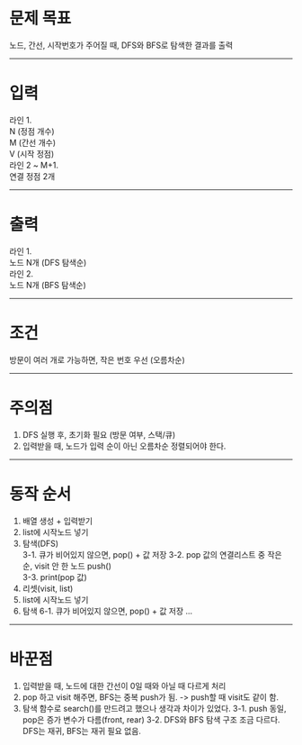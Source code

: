 # 문제 목표
노드, 간선, 시작번호가 주어질 때, DFS와 BFS로 탐색한 결과를 출력

---
# 입력
라인 1.  
  N (정점 개수)  
  M (간선 개수)  
  V (시작 정점)  
라인 2 ~ M+1.  
  연결 정점 2개  
  
---
# 출력
라인 1.  
  노드 N개 (DFS 탐색순)  
라인 2.  
  노드 N개 (BFS 탐색순)  
  
---
# 조건
방문이 여러 개로 가능하면, 작은 번호 우선 (오름차순)  

---
# 주의점
1. DFS 실행 후, 초기화 필요 (방문 여부, 스택/큐)  
2. 입력받을 때, 노드가 입력 순이 아닌 오름차순 정렬되어야 한다.
---
# 동작 순서
1. 배열 생성 + 입력받기  
2. list에 시작노드 넣기  
3. 탐색(DFS)  
  3-1. 큐가 비어있지 않으면, pop() + 값 저장
  3-2. pop 값의 연결리스트 중 작은 순, visit 안 한 노드 push()  
  3-3. print(pop 값)  
4. 리셋(visit, list)
5. list에 시작노드 넣기  
6. 탐색
  6-1. 큐가 비어있지 않으면, pop() + 값 저장
...
---
# 바꾼점
1. 입력받을 때, 노드에 대한 간선이 0일 때와 아닐 때 다르게 처리
2. pop 하고 visit 해주면, BFS는 중복 push가 됨.
  -> push할 때 visit도 같이 함.
3. 탐색 함수로 search()를 만드려고 했으나 생각과 차이가 있었다.
  3-1. push 동일, pop은 증가 변수가 다름(front, rear)
  3-2. DFS와 BFS 탐색 구조 조금 다르다. DFS는 재귀, BFS는 재귀 필요 없음.
